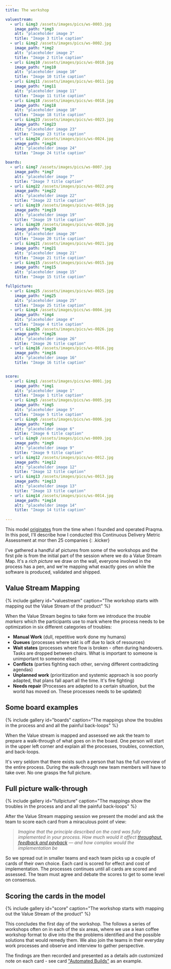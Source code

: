 ```yaml
---
title: The workshop

valuestream:
  - url: &img3 /assets/images/pics/ws-0003.jpg
    image_path: *img3
    alt: "placeholder image 3"
    title: "Image 3 title caption"
  - url: &img2 /assets/images/pics/ws-0002.jpg
    image_path: *img2
    alt: "placeholder image 2"
    title: "Image 2 title caption"
  - url: &img10 /assets/images/pics/ws-0010.jpg
    image_path: *img10
    alt: "placeholder image 10"
    title: "Image 10 title caption"  
  - url: &img11 /assets/images/pics/ws-0011.jpg
    image_path: *img11
    alt: "placeholder image 11"
    title: "Image 11 title caption"  
  - url: &img18 /assets/images/pics/ws-0018.jpg
    image_path: *img18
    alt: "placeholder image 18"
    title: "Image 18 title caption"  
  - url: &img23 /assets/images/pics/ws-0023.jpg
    image_path: *img23
    alt: "placeholder image 23"
    title: "Image 23 title caption"  
  - url: &img24 /assets/images/pics/ws-0024.jpg
    image_path: *img24
    alt: "placeholder image 24"
    title: "Image 24 title caption"  

boards:
  - url: &img7 /assets/images/pics/ws-0007.jpg
    image_path: *img7
    alt: "placeholder image 7"
    title: "Image 7 title caption"       
  - url: &img22 /assets/images/pics/ws-0022.png
    image_path: *img22
    alt: "placeholder image 22"
    title: "Image 22 title caption"  
  - url: &img19 /assets/images/pics/ws-0019.jpg
    image_path: *img19
    alt: "placeholder image 19"
    title: "Image 19 title caption"  
  - url: &img20 /assets/images/pics/ws-0020.jpg
    image_path: *img20
    alt: "placeholder image 20"
    title: "Image 20 title caption"  
  - url: &img21 /assets/images/pics/ws-0021.jpg
    image_path: *img21
    alt: "placeholder image 21"
    title: "Image 21 title caption"  
  - url: &img15 /assets/images/pics/ws-0015.jpg
    image_path: *img15
    alt: "placeholder image 15"
    title: "Image 15 title caption"     

fullpicture:
  - url: &img25 /assets/images/pics/ws-0025.jpg
    image_path: *img25
    alt: "placeholder image 25"
    title: "Image 25 title caption"  
  - url: &img4 /assets/images/pics/ws-0004.jpg
    image_path: *img4
    alt: "placeholder image 4"
    title: "Image 4 title caption"       
  - url: &img26 /assets/images/pics/ws-0026.jpg
    image_path: *img26
    alt: "placeholder image 26"
    title: "Image 26 title caption"  
  - url: &img16 /assets/images/pics/ws-0016.jpg
    image_path: *img16
    alt: "placeholder image 16"
    title: "Image 16 title caption"  


score:
  - url: &img1 /assets/images/pics/ws-0001.jpg
    image_path: *img1
    alt: "placeholder image 1"
    title: "Image 1 title caption"
  - url: &img5 /assets/images/pics/ws-0005.jpg
    image_path: *img5
    alt: "placeholder image 5"
    title: "Image 5 title caption"       
  - url: &img6 /assets/images/pics/ws-0006.jpg
    image_path: *img6
    alt: "placeholder image 6"
    title: "Image 6 title caption"       
  - url: &img9 /assets/images/pics/ws-0009.jpg
    image_path: *img9
    alt: "placeholder image 9"
    title: "Image 9 title caption"  
  - url: &img12 /assets/images/pics/ws-0012.jpg
    image_path: *img12
    alt: "placeholder image 12"
    title: "Image 12 title caption"  
  - url: &img13 /assets/images/pics/ws-0013.jpg
    image_path: *img13
    alt: "placeholder image 13"
    title: "Image 13 title caption"  
  - url: &img14 /assets/images/pics/ws-0014.jpg
    image_path: *img14
    alt: "placeholder image 14"
    title: "Image 14 title caption"  
 
---
```



This model [originates](/about-model) from the time when I founded and operated Praqma. In this post, I'll describe how I conducted this Continuous Delivery Metric Assessment at mor then 25 companies
{: .kicker}

I've gathered a handful af pictures from some of the workshops and the first pile is from the initial part of the session where we do a Value Stream Map. It's a _rich picture_ we draw on the wall, everyone involved in the process has a pen, and we're mapping what exactly goes on while the software is produced, validated and shipped.

## Value Stream Mapping
{% include gallery id="valuestream" caption="The workshop starts with mapping out the Value Stream of the product" %}

When the Value Stream begins to take form we introduce the _trouble markers_ which the participants use to mark where the process needs to be optimization in six different categories of troubles:

- **Manual Work** (dull, repetitive work done my humans)
- **Queues** (processes where takt is off due to lack of resources)
- **Wait states** (processes where flow is broken - often during handovers. Tasks are dropped between chairs. What is important to someone is unimportant to someone else)
- **Conflicts** (parties fighting each other, serving different contradicting agendas)
- **Unplanned work** (prioritization and systemic approach is soo poorly adapted, that plans fall apart all the time. It's fire fighting)
- **Needs repair** (Processes are adapted to a certain situation, but the world has moved on. These processes needs to be updated)

## Some board examples
{% include gallery id="boards" caption="The mappings show the troubles in the process and and all the painful back-loops" %}

When the Value stream is mapped and assessed we ask the team to prepare a walk-through of what goes on in the board. One person will start in the upper left corner and explain all the processes, troubles, connection, and back-loops.

It's very seldom that there exists such a person that has the full overview of the entire process. During the walk-through new team members will have to take over. No one grasps the full picture.

## Full picture walk-through
{% include gallery id="fullpicture" caption="The mappings show the troubles in the process and and all the painful back-loops" %}

After the Value Stream mapping session we present the model and ask the team to score each card from a miraculous point of view:

>_Imagine that the principle described on the card was fully implemented in your process. How much would it affect [throughput, feedback and payback](/gauges/) — and how complex would the implementation be_

So we spread out in smaller teams and each team picks up a couple of cards of their own choice. Each card is scored for effect and cost of implementation. The processes continues until all cards are scored and assessed. The team must agree and debate the scores to get to some level on consensus.


## Scoring the cards in the model
{% include gallery id="score" caption="The workshop starts with mapping out the Value Stream of the product" %}


This concludes the first day of the workshop. The follows a series of workshops often on in each of the six areas, where we use a lean coffee workshop format to dive into the the problems identified and the possible solutions that would remedy them. We also join the teams in their everyday work processes and observe and interview to gather perspective.

The findings are then recorded and presented as a details adn customized note on each card - see card ["Automated Builds"](/automated-builds/) as an example.
